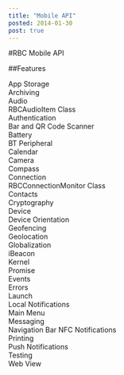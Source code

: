```yaml
---
title: "Mobile API"
posted: 2014-01-30
post: true
---
```

#RBC Mobile API

##Features

App Storage  
Archiving  
Audio  
RBCAudioItem Class  
Authentication  
Bar and QR Code Scanner  
Battery  
BT Peripheral  
Calendar  
Camera  
Compass  
Connection  
RBCConnectionMonitor Class  
Contacts  
Cryptography  
Device  
Device Orientation  
Geofencing  
Geolocation  
Globalization  
iBeacon  
Kernel  
Promise  
Events  
Errors  
Launch  
Local Notifications  
Main Menu  
Messaging  
Navigation Bar
NFC
Notifications  
Printing  
Push Notifications  
Testing  
Web View  